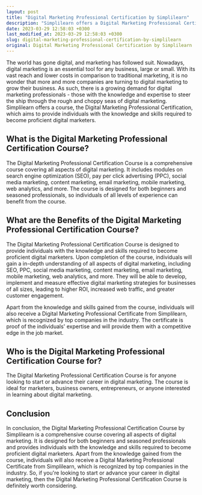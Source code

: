```yaml
---
layout: post
title: "Digital Marketing Professional Certification by Simplilearn"
description: "Simplilearn offers a Digital Marketing Professional Certification course, which provides individuals with the knowledge and skills to become proficient digital marketers."
date: 2023-03-29 12:58:03 +0300
last_modified_at: 2023-03-29 12:58:03 +0300
slug: digital-marketing-professional-certification-by-simplilearn
original: Digital Marketing Professional Certification by Simplilearn
---
```


The world has gone digital, and marketing has followed suit. Nowadays, digital marketing is an essential tool for any business, large or small. With its vast reach and lower costs in comparison to traditional marketing, it is no wonder that more and more companies are turning to digital marketing to grow their business. As such, there is a growing demand for digital marketing professionals - those with the knowledge and expertise to steer the ship through the rough and choppy seas of digital marketing. Simplilearn offers a course, the Digital Marketing Professional Certification, which aims to provide individuals with the knowledge and skills required to become proficient digital marketers.

## What is the Digital Marketing Professional Certification Course?

The Digital Marketing Professional Certification Course is a comprehensive course covering all aspects of digital marketing. It includes modules on search engine optimization (SEO), pay per click advertising (PPC), social media marketing, content marketing, email marketing, mobile marketing, web analytics, and more. The course is designed for both beginners and seasoned professionals, so individuals of all levels of experience can benefit from the course.

## What are the Benefits of the Digital Marketing Professional Certification Course?

The Digital Marketing Professional Certification Course is designed to provide individuals with the knowledge and skills required to become proficient digital marketers. Upon completion of the course, individuals will gain a in-depth understanding of all aspects of digital marketing, including SEO, PPC, social media marketing, content marketing, email marketing, mobile marketing, web analytics, and more. They will be able to develop, implement and measure effective digital marketing strategies for businesses of all sizes, leading to higher ROI, increased web traffic, and greater customer engagement.

Apart from the knowledge and skills gained from the course, individuals will also receive a Digital Marketing Professional Certificate from Simplilearn, which is recognized by top companies in the industry. The certificate is proof of the individuals' expertise and will provide them with a competitive edge in the job market.

## Who is the Digital Marketing Professional Certification Course for?

The Digital Marketing Professional Certification Course is for anyone looking to start or advance their career in digital marketing. The course is ideal for marketers, business owners, entrepreneurs, or anyone interested in learning about digital marketing. 

## Conclusion

In conclusion, the Digital Marketing Professional Certification Course by Simplilearn is a comprehensive course covering all aspects of digital marketing. It is designed for both beginners and seasoned professionals and provides individuals with the knowledge and skills required to become proficient digital marketers. Apart from the knowledge gained from the course, individuals will also receive a Digital Marketing Professional Certificate from Simplilearn, which is recognized by top companies in the industry. So, if you're looking to start or advance your career in digital marketing, then the Digital Marketing Professional Certification Course is definitely worth considering.